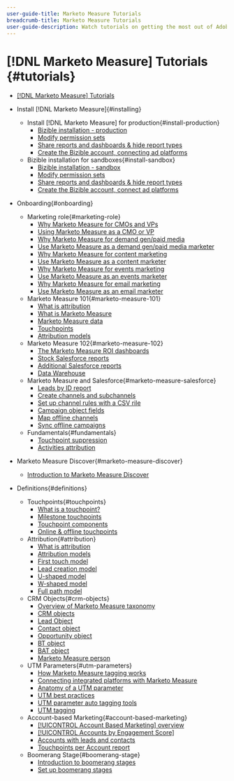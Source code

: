 ```yaml
---
user-guide-title: Marketo Measure Tutorials
breadcrumb-title: Marketo Measure Tutorials
user-guide-description: Watch tutorials on getting the most out of Adobe Marketo Measure (formerly, Bizible), the industry's leading B2B marketing attribution app.
---
```


# [!DNL Marketo Measure] Tutorials {#tutorials}

+ [[!DNL Marketo Measure] Tutorials](overview.md)

+ Install [!DNL Marketo Measure]{#installing}
  + Install [!DNL Marketo Measure] for production{#install-production}
    + [Bizible installation - production](installing/production/install-production.md)
    + [Modify permission sets](installing/production/modify-permission-sets-production.md)
    + [Share reports and dashboards & hide report types](installing/production/sharing-reports-production.md)
    + [Create the Bizible account, connecting ad platforms](installing/production/creating-bizable-account-production.md)
  + Bizible installation for sandboxes{#install-sandbox}
    + [Bizible installation - sandbox](installing/sandboxes/install-sandboxes.md)
    + [Modify permission sets](installing/sandboxes/modify-permission-sets-sandboxes.md)
    + [Share reports and dashboards & hide report types](installing/sandboxes/sharing-reports-sandboxes.md)
    + [Create the Bizible account, connect ad platforms](installing/sandboxes/creating-bizable-account-sandboxes.md)
+ Onboarding{#onboarding}
  + Marketing role{#marketing-role}
    + [Why Marketo Measure for CMOs and VPs](onboarding/marketing-role/cmo-and-vp-why.md)
    + [Using Marketo Measure as a CMO or VP](onboarding/marketing-role/cmo-and-vp-using.md)
    + [Why Marketo Measure for demand gen/paid media](onboarding/marketing-role/demand-gen-why.md)
    + [Use Marketo Measure as a demand gen/paid media marketer](onboarding/marketing-role/demand-gen-using.md)
    + [Why Marketo Measure for content marketing](onboarding/marketing-role/content-marketing-why.md)
    + [Use Marketo Measure as a content marketer](onboarding/marketing-role/content-marketing-using.md)
    + [Why Marketo Measure for events marketing](onboarding/marketing-role/events-marketing-why.md)
    + [Use Marketo Measure as an events marketer](onboarding/marketing-role/events-marketing-using.md)
    + [Why Marketo Measure for email marketing](onboarding/marketing-role/email-marketing-why.md)
    + [Use Marketo Measure as an email marketer](onboarding/marketing-role/email-marketing-using.md)
  + Marketo Measure 101{#marketo-measure-101}
    + [What is attribution](onboarding/marketo-measure-101/what-is-attribution.md)
    + [What is Marketo Measure](onboarding/marketo-measure-101/what-is-marketo-measure.md)
    + [Marketo Measure data](onboarding/marketo-measure-101/marketo-measure-data.md)
    + [Touchpoints](onboarding/marketo-measure-101/touchpoints.md)
    + [Attribution models](onboarding/marketo-measure-101/attribution-models.md)
  + Marketo Measure 102{#marketo-measure-102}
    + [The Marketo Measure ROI dashboards](onboarding/marketo-measure-102/roi-dashboards.md)
    + [Stock Salesforce reports](onboarding/marketo-measure-102/stock-salesforce-reports.md)
    + [Additional Salesforce reports](onboarding/marketo-measure-102/addtional-salesforce-reports.md)
    + [Data Warehouse](onboarding/marketo-measure-102/data-warehouse.md)
  + Marketo Measure and Salesforce{#marketo-measure-salesforce}
    + [Leads by ID report](onboarding/marketo-measure-salesforce/leads-by-id-report.md)
    + [Create channels and subchannels](onboarding/marketo-measure-salesforce/creating-channels-subchannels.md)
    + [Set up channel rules with a CSV rile](onboarding/marketo-measure-salesforce/channel-rules-csv.md)
    + [Campaign object fields](onboarding/marketo-measure-salesforce/campaign-object-fields.md)
    + [Map offline channels](onboarding/marketo-measure-salesforce/mapping-offline-channels.md)
    + [Sync offline campaigns](onboarding/marketo-measure-salesforce/syncing-offline-campaigns.md)
  + Fundamentals{#fundamentals}
    + [Touchpoint suppression](onboarding/marketo-measure-salesforce/touchpoint-suppression.md)
    + [Activities attribution](onboarding/fundamentals/activities-attribution.md)
+ Marketo Measure Discover{#marketo-measure-discover}
  + [Introduction to Marketo Measure Discover](marketo-measure-discover/introduction-to-marketo-measure-discover.md)
+ Definitions{#definitions}
  + Touchpoints{#touchpoints}
    + [What is a touchpoint?](definitions/touchpoints/what-is-a-touchpoint.md)
    + [Milestone touchpoints](definitions/touchpoints/milestone-touchpoints.md)
    + [Touchpoint components](definitions/touchpoints/touchpoint-components.md)
    + [Online & offline touchpoints](definitions/touchpoints/online-offline-touchpoints.md)
  + Attribution{#attribution}
    + [What is attribution](definitions/attribution/what-is-attribution.md)
    + [Attribution models](definitions/attribution/attribution-models.md)
    + [First touch model](definitions/attribution/first-touch-model.md)
    + [Lead creation model](definitions/attribution/lead-creation-model.md)
    + [U-shaped model](definitions/attribution/u-shaped-model.md)
    + [W-shaped model](definitions/attribution/w-shaped-model.md)
    + [Full path model](definitions/attribution/full-path-model.md)
  + CRM Objects{#crm-objects}
    + [Overview of Marketo Measure taxonomy](definitions/crm-objects/taxonomy-overview.md)
    + [CRM objects](definitions/crm-objects/crm-objects.md)
    + [Lead Object](definitions/crm-objects/lead-object.md)
    + [Contact object](definitions/crm-objects/contact-object.md)
    + [Opportunity object](definitions/crm-objects/opportunity-object.md)
    + [BT object](definitions/crm-objects/bt-object.md)
    + [BAT object](definitions/crm-objects/bat-object.md)
    + [Marketo Measure person](definitions/crm-objects/marketo-measure-person.md)
  + UTM Parameters{#utm-parameters}
    + [How Marketo Measure tagging works](definitions/utm-parameters/how-marketo-measure-tagging-works.md)
    + [Connecting integrated platforms with Marketo Measure](definitions/utm-parameters/connecting-integrated-platforms-with-marketo-measure.md)
    + [Anatomy of a UTM parameter](definitions/utm-parameters/anatomy-of-a-utm-parameter.md)
    + [UTM best practices](definitions/utm-parameters/utm-best-practices.md)
    + [UTM parameter auto tagging tools](definitions/utm-parameters/utm-parameter-auto-tagging-tools.md)
    + [UTM tagging](definitions/utm-parameters/utm-tagging.md)
  + Account-based Marketing{#account-based-marketing}
    + [[!UICONTROL Account Based Marketing] overview](definitions/account-based-marketing/abm-overview.md)
    + [[!UICONTROL Accounts by Engagement Score]](definitions/account-based-marketing/accounts-by-engagement-score.md)
    + [Accounts with leads and contacts](definitions/account-based-marketing/accounts-with-leads-and-contacts.md)
    + [Touchpoints per Account report](definitions/account-based-marketing/touchpoints-per-account-report.md)
  + Boomerang Stage{#boomerang-stage}
    + [Introduction to boomerang stages](definitions/boomerang-stage/introduction-to-boomerang-stages.md)
    + [Set up boomerang stages](definitions/boomerang-stage/setting-up-boomerang-stages.md)
